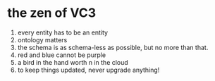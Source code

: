 # the zen of VC3
  1. every entity has to be an entity
  2. ontology matters
  3. the schema is as schema-less as possible, but no more than that.
  4. red and blue cannot be purple 
  5. a bird in the hand worth n in the cloud
  6. to keep things updated, never upgrade anything!
